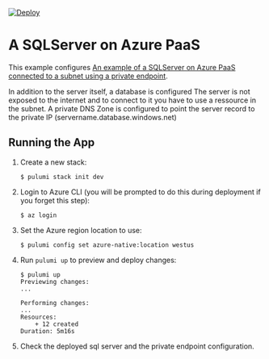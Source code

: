 [![Deploy](https://get.pulumi.com/new/button.svg)](https://app.pulumi.com/new?template=https://github.com/pulumi/examples/blob/master/azure-cs-sqlserver-privateendpoint-vnet-injection/README.md)

# A SQLServer on Azure PaaS

This example configures [An example of a SQLServer on Azure PaaS connected to a subnet using a private endpoint](https://docs.microsoft.com/en-us/azure/private-link/private-endpoint-overview).

In addition to the server itself, a database is configured
The server is not exposed to the internet and to connect to it you have to use a ressource in the subnet.
A private DNS Zone is configured to point the server record to the private IP (servername.database.windows.net)

## Running the App

1.  Create a new stack:

    ```
    $ pulumi stack init dev
    ```

1.  Login to Azure CLI (you will be prompted to do this during deployment if you forget this step):

    ```
    $ az login
    ```
1. Set the Azure region location to use:

    ```
    $ pulumi config set azure-native:location westus
    ```

1.  Run `pulumi up` to preview and deploy changes:

    ```
    $ pulumi up
    Previewing changes:
    ...

    Performing changes:
    ...
    Resources:
        + 12 created
    Duration: 5m16s
    ```

1.  Check the deployed sql server and the private endpoint configuration.
